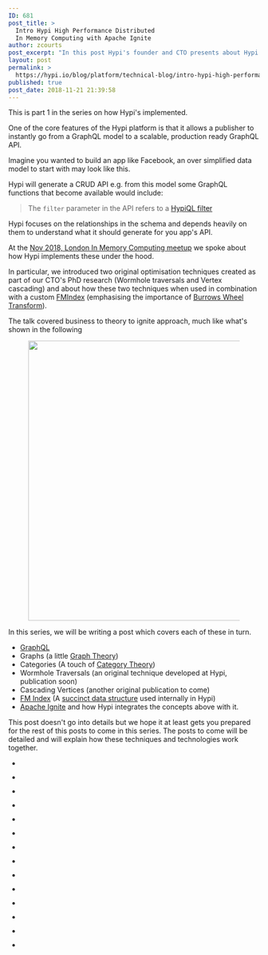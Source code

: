 ```yaml
---
ID: 681
post_title: >
  Intro Hypi High Performance Distributed
  In Memory Computing with Apache Ignite
author: zcourts
post_excerpt: "In this post Hypi's founder and CTO presents about Hypi's storage architecture at the London In Memory Computing meetup. A must read for anyone interested in the cogs turning behind the scenes!"
layout: post
permalink: >
  https://hypi.io/blog/platform/technical-blog/intro-hypi-high-performance-distributed-in-memory-computing-with-apache-ignite/
published: true
post_date: 2018-11-21 21:39:58
---
```

<!-- wp:paragraph -->

This is part 1 in the series on how Hypi's implemented.

<!-- /wp:paragraph -->

<!-- wp:paragraph -->

One of the core features of the Hypi platform is that it allows a publisher to instantly go from a GraphQL model to a scalable, production ready GraphQL API.

<!-- /wp:paragraph -->

<!-- wp:paragraph -->

Imagine you wanted to build an app like Facebook, an over simplified data model to start with may look like this.

<!-- /wp:paragraph -->

<!-- wp:kebo/code {"lang":"Haskell","content":"extend type User{\n  followers: [User!]\n}\n\ntype Post {\n  createdBy: User!\n  text: String!\n  attachments: [Attachment!]\n  likes: [Like!]\n  comments: [Comment!]\n}\n\ntype Like {\n  likedBy: User!\n}\n\ninterface Attachment {\n  comments: [Comment!]\n}\n\ntype Image implements Attachment {\n  url: URL\n  width: Int\n  height: Int\n}\n\ntype Video implements Attachment {\n  thumbnails: [Image!]!\n  url: URL\n}\n\ntype Comment {\n  user: User!\n  text: String!\n}","highlighted":"\n                \u003cdiv class=\u0022kbco-block kbco-github\u0022\u003e\n                    \n                    \u003cdiv class=\u0022kbco-code\u0022\u003e\u003cdiv class=\u0022kbco-lines\u0022\u003e\u003cpre class=\u0022kbco-line\u0022\u003e\u003cspan class=\u0022kbco-variable\u0022\u003eextend\u003c/span\u003e\u0026nbsp;\u003cspan class=\u0022kbco-keyword\u0022\u003etype\u003c/span\u003e\u0026nbsp;\u003cspan class=\u0022kbco-variable-2\u0022\u003eUser\u003c/span\u003e{\u003c/pre\u003e\u003cpre class=\u0022kbco-line\u0022\u003e  \u003cspan class=\u0022kbco-variable\u0022\u003efollowers\u003c/span\u003e\u003cspan class=\u0022kbco-keyword\u0022\u003e:\u003c/span\u003e\u0026nbsp;[\u003cspan class=\u0022kbco-variable-2\u0022\u003eUser\u003c/span\u003e\u003cspan class=\u0022kbco-variable\u0022\u003e!\u003c/span\u003e]\u003c/pre\u003e\u003cpre class=\u0022kbco-line\u0022\u003e}\u003c/pre\u003e\u003cpre class=\u0022kbco-line\u0022\u003e\n\u003c/pre\u003e\u003cpre class=\u0022kbco-line\u0022\u003e\u003cspan class=\u0022kbco-keyword\u0022\u003etype\u003c/span\u003e\u0026nbsp;\u003cspan class=\u0022kbco-variable-2\u0022\u003ePost\u003c/span\u003e\u0026nbsp;{\u003c/pre\u003e\u003cpre class=\u0022kbco-line\u0022\u003e  \u003cspan class=\u0022kbco-variable\u0022\u003ecreatedBy\u003c/span\u003e\u003cspan class=\u0022kbco-keyword\u0022\u003e:\u003c/span\u003e\u0026nbsp;\u003cspan class=\u0022kbco-variable-2\u0022\u003eUser\u003c/span\u003e\u003cspan class=\u0022kbco-variable\u0022\u003e!\u003c/span\u003e\u003c/pre\u003e\u003cpre class=\u0022kbco-line\u0022\u003e  \u003cspan class=\u0022kbco-variable\u0022\u003etext\u003c/span\u003e\u003cspan class=\u0022kbco-keyword\u0022\u003e:\u003c/span\u003e\u0026nbsp;\u003cspan class=\u0022kbco-builtin\u0022\u003eString\u003c/span\u003e\u003cspan class=\u0022kbco-variable\u0022\u003e!\u003c/span\u003e\u003c/pre\u003e\u003cpre class=\u0022kbco-line\u0022\u003e  \u003cspan class=\u0022kbco-variable\u0022\u003eattachments\u003c/span\u003e\u003cspan class=\u0022kbco-keyword\u0022\u003e:\u003c/span\u003e\u0026nbsp;[\u003cspan class=\u0022kbco-variable-2\u0022\u003eAttachment\u003c/span\u003e\u003cspan class=\u0022kbco-variable\u0022\u003e!\u003c/span\u003e]\u003c/pre\u003e\u003cpre class=\u0022kbco-line\u0022\u003e  \u003cspan class=\u0022kbco-variable\u0022\u003elikes\u003c/span\u003e\u003cspan class=\u0022kbco-keyword\u0022\u003e:\u003c/span\u003e\u0026nbsp;[\u003cspan class=\u0022kbco-variable-2\u0022\u003eLike\u003c/span\u003e\u003cspan class=\u0022kbco-variable\u0022\u003e!\u003c/span\u003e]\u003c/pre\u003e\u003cpre class=\u0022kbco-line\u0022\u003e  \u003cspan class=\u0022kbco-variable\u0022\u003ecomments\u003c/span\u003e\u003cspan class=\u0022kbco-keyword\u0022\u003e:\u003c/span\u003e\u0026nbsp;[\u003cspan class=\u0022kbco-variable-2\u0022\u003eComment\u003c/span\u003e\u003cspan class=\u0022kbco-variable\u0022\u003e!\u003c/span\u003e]\u003c/pre\u003e\u003cpre class=\u0022kbco-line\u0022\u003e}\u003c/pre\u003e\u003cpre class=\u0022kbco-line\u0022\u003e\n\u003c/pre\u003e\u003cpre class=\u0022kbco-line\u0022\u003e\u003cspan class=\u0022kbco-keyword\u0022\u003etype\u003c/span\u003e\u0026nbsp;\u003cspan class=\u0022kbco-variable-2\u0022\u003eLike\u003c/span\u003e\u0026nbsp;{\u003c/pre\u003e\u003cpre class=\u0022kbco-line\u0022\u003e  \u003cspan class=\u0022kbco-variable\u0022\u003elikedBy\u003c/span\u003e\u003cspan class=\u0022kbco-keyword\u0022\u003e:\u003c/span\u003e\u0026nbsp;\u003cspan class=\u0022kbco-variable-2\u0022\u003eUser\u003c/span\u003e\u003cspan class=\u0022kbco-variable\u0022\u003e!\u003c/span\u003e\u003c/pre\u003e\u003cpre class=\u0022kbco-line\u0022\u003e}\u003c/pre\u003e\u003cpre class=\u0022kbco-line\u0022\u003e\n\u003c/pre\u003e\u003cpre class=\u0022kbco-line\u0022\u003e\u003cspan class=\u0022kbco-variable\u0022\u003einterface\u003c/span\u003e\u0026nbsp;\u003cspan class=\u0022kbco-variable-2\u0022\u003eAttachment\u003c/span\u003e\u0026nbsp;{\u003c/pre\u003e\u003cpre class=\u0022kbco-line\u0022\u003e  \u003cspan class=\u0022kbco-variable\u0022\u003ecomments\u003c/span\u003e\u003cspan class=\u0022kbco-keyword\u0022\u003e:\u003c/span\u003e\u0026nbsp;[\u003cspan class=\u0022kbco-variable-2\u0022\u003eComment\u003c/span\u003e\u003cspan class=\u0022kbco-variable\u0022\u003e!\u003c/span\u003e]\u003c/pre\u003e\u003cpre class=\u0022kbco-line\u0022\u003e}\u003c/pre\u003e\u003cpre class=\u0022kbco-line\u0022\u003e\n\u003c/pre\u003e\u003cpre class=\u0022kbco-line\u0022\u003e\u003cspan class=\u0022kbco-keyword\u0022\u003etype\u003c/span\u003e\u0026nbsp;\u003cspan class=\u0022kbco-variable-2\u0022\u003eImage\u003c/span\u003e\u0026nbsp;\u003cspan class=\u0022kbco-variable\u0022\u003eimplements\u003c/span\u003e\u0026nbsp;\u003cspan class=\u0022kbco-variable-2\u0022\u003eAttachment\u003c/span\u003e\u0026nbsp;{\u003c/pre\u003e\u003cpre class=\u0022kbco-line\u0022\u003e  \u003cspan class=\u0022kbco-variable\u0022\u003eurl\u003c/span\u003e\u003cspan class=\u0022kbco-keyword\u0022\u003e:\u003c/span\u003e\u0026nbsp;\u003cspan class=\u0022kbco-variable-2\u0022\u003eURL\u003c/span\u003e\u003c/pre\u003e\u003cpre class=\u0022kbco-line\u0022\u003e  \u003cspan class=\u0022kbco-variable\u0022\u003ewidth\u003c/span\u003e\u003cspan class=\u0022kbco-keyword\u0022\u003e:\u003c/span\u003e\u0026nbsp;\u003cspan class=\u0022kbco-builtin\u0022\u003eInt\u003c/span\u003e\u003c/pre\u003e\u003cpre class=\u0022kbco-line\u0022\u003e  \u003cspan class=\u0022kbco-variable\u0022\u003eheight\u003c/span\u003e\u003cspan class=\u0022kbco-keyword\u0022\u003e:\u003c/span\u003e\u0026nbsp;\u003cspan class=\u0022kbco-builtin\u0022\u003eInt\u003c/span\u003e\u003c/pre\u003e\u003cpre class=\u0022kbco-line\u0022\u003e}\u003c/pre\u003e\u003cpre class=\u0022kbco-line\u0022\u003e\n\u003c/pre\u003e\u003cpre class=\u0022kbco-line\u0022\u003e\u003cspan class=\u0022kbco-keyword\u0022\u003etype\u003c/span\u003e\u0026nbsp;\u003cspan class=\u0022kbco-variable-2\u0022\u003eVideo\u003c/span\u003e\u0026nbsp;\u003cspan class=\u0022kbco-variable\u0022\u003eimplements\u003c/span\u003e\u0026nbsp;\u003cspan class=\u0022kbco-variable-2\u0022\u003eAttachment\u003c/span\u003e\u0026nbsp;{\u003c/pre\u003e\u003cpre class=\u0022kbco-line\u0022\u003e  \u003cspan class=\u0022kbco-variable\u0022\u003ethumbnails\u003c/span\u003e\u003cspan class=\u0022kbco-keyword\u0022\u003e:\u003c/span\u003e\u0026nbsp;[\u003cspan class=\u0022kbco-variable-2\u0022\u003eImage\u003c/span\u003e\u003cspan class=\u0022kbco-variable\u0022\u003e!\u003c/span\u003e]\u003cspan class=\u0022kbco-variable\u0022\u003e!\u003c/span\u003e\u003c/pre\u003e\u003cpre class=\u0022kbco-line\u0022\u003e  \u003cspan class=\u0022kbco-variable\u0022\u003eurl\u003c/span\u003e\u003cspan class=\u0022kbco-keyword\u0022\u003e:\u003c/span\u003e\u0026nbsp;\u003cspan class=\u0022kbco-variable-2\u0022\u003eURL\u003c/span\u003e\u003c/pre\u003e\u003cpre class=\u0022kbco-line\u0022\u003e}\u003c/pre\u003e\u003cpre class=\u0022kbco-line\u0022\u003e\n\u003c/pre\u003e\u003cpre class=\u0022kbco-line\u0022\u003e\u003cspan class=\u0022kbco-keyword\u0022\u003etype\u003c/span\u003e\u0026nbsp;\u003cspan class=\u0022kbco-variable-2\u0022\u003eComment\u003c/span\u003e\u0026nbsp;{\u003c/pre\u003e\u003cpre class=\u0022kbco-line\u0022\u003e  \u003cspan class=\u0022kbco-variable\u0022\u003euser\u003c/span\u003e\u003cspan class=\u0022kbco-keyword\u0022\u003e:\u003c/span\u003e\u0026nbsp;\u003cspan class=\u0022kbco-variable-2\u0022\u003eUser\u003c/span\u003e\u003cspan class=\u0022kbco-variable\u0022\u003e!\u003c/span\u003e\u003c/pre\u003e\u003cpre class=\u0022kbco-line\u0022\u003e  \u003cspan class=\u0022kbco-variable\u0022\u003etext\u003c/span\u003e\u003cspan class=\u0022kbco-keyword\u0022\u003e:\u003c/span\u003e\u0026nbsp;\u003cspan class=\u0022kbco-builtin\u0022\u003eString\u003c/span\u003e\u003cspan class=\u0022kbco-variable\u0022\u003e!\u003c/span\u003e\u003c/pre\u003e\u003cpre class=\u0022kbco-line\u0022\u003e}\u003c/pre\u003e\u003c/div\u003e\u003c/div\u003e\n                \u003c/div\u003e"} /-->

<!-- wp:paragraph -->

Hypi will generate a CRUD API e.g. from this model some GraphQL functions that become available would include:

<!-- /wp:paragraph -->

<!-- wp:kebo/code {"lang":"Haskell","content":"findPost(filter: String): [Post]!\ncreatePost(values: [Post!]!): [Post!]!\nupdatePost(values: [Post!]!): [Post!]!\ntrashPost(filter: String!): [Post!]!\ndeletePost(filter: String!): [Post!]!","highlighted":"\n                \u003cdiv class=\u0022kbco-block kbco-github\u0022\u003e\n                    \n                    \u003cdiv class=\u0022kbco-code\u0022\u003e\u003cdiv class=\u0022kbco-lines\u0022\u003e\u003cpre class=\u0022kbco-line\u0022\u003e\u003cspan class=\u0022kbco-variable\u0022\u003efindPost\u003c/span\u003e(\u003cspan class=\u0022kbco-builtin\u0022\u003efilter\u003c/span\u003e\u003cspan class=\u0022kbco-keyword\u0022\u003e:\u003c/span\u003e\u0026nbsp;\u003cspan class=\u0022kbco-builtin\u0022\u003eString\u003c/span\u003e)\u003cspan class=\u0022kbco-keyword\u0022\u003e:\u003c/span\u003e\u0026nbsp;[\u003cspan class=\u0022kbco-variable-2\u0022\u003ePost\u003c/span\u003e]\u003cspan class=\u0022kbco-variable\u0022\u003e!\u003c/span\u003e\u003c/pre\u003e\u003cpre class=\u0022kbco-line\u0022\u003e\u003cspan class=\u0022kbco-variable\u0022\u003ecreatePost\u003c/span\u003e(\u003cspan class=\u0022kbco-variable\u0022\u003evalues\u003c/span\u003e\u003cspan class=\u0022kbco-keyword\u0022\u003e:\u003c/span\u003e\u0026nbsp;[\u003cspan class=\u0022kbco-variable-2\u0022\u003ePost\u003c/span\u003e\u003cspan class=\u0022kbco-variable\u0022\u003e!\u003c/span\u003e]\u003cspan class=\u0022kbco-variable\u0022\u003e!\u003c/span\u003e)\u003cspan class=\u0022kbco-keyword\u0022\u003e:\u003c/span\u003e\u0026nbsp;[\u003cspan class=\u0022kbco-variable-2\u0022\u003ePost\u003c/span\u003e\u003cspan class=\u0022kbco-variable\u0022\u003e!\u003c/span\u003e]\u003cspan class=\u0022kbco-variable\u0022\u003e!\u003c/span\u003e\u003c/pre\u003e\u003cpre class=\u0022kbco-line\u0022\u003e\u003cspan class=\u0022kbco-variable\u0022\u003eupdatePost\u003c/span\u003e(\u003cspan class=\u0022kbco-variable\u0022\u003evalues\u003c/span\u003e\u003cspan class=\u0022kbco-keyword\u0022\u003e:\u003c/span\u003e\u0026nbsp;[\u003cspan class=\u0022kbco-variable-2\u0022\u003ePost\u003c/span\u003e\u003cspan class=\u0022kbco-variable\u0022\u003e!\u003c/span\u003e]\u003cspan class=\u0022kbco-variable\u0022\u003e!\u003c/span\u003e)\u003cspan class=\u0022kbco-keyword\u0022\u003e:\u003c/span\u003e\u0026nbsp;[\u003cspan class=\u0022kbco-variable-2\u0022\u003ePost\u003c/span\u003e\u003cspan class=\u0022kbco-variable\u0022\u003e!\u003c/span\u003e]\u003cspan class=\u0022kbco-variable\u0022\u003e!\u003c/span\u003e\u003c/pre\u003e\u003cpre class=\u0022kbco-line\u0022\u003e\u003cspan class=\u0022kbco-variable\u0022\u003etrashPost\u003c/span\u003e(\u003cspan class=\u0022kbco-builtin\u0022\u003efilter\u003c/span\u003e\u003cspan class=\u0022kbco-keyword\u0022\u003e:\u003c/span\u003e\u0026nbsp;\u003cspan class=\u0022kbco-builtin\u0022\u003eString\u003c/span\u003e\u003cspan class=\u0022kbco-variable\u0022\u003e!\u003c/span\u003e)\u003cspan class=\u0022kbco-keyword\u0022\u003e:\u003c/span\u003e\u0026nbsp;[\u003cspan class=\u0022kbco-variable-2\u0022\u003ePost\u003c/span\u003e\u003cspan class=\u0022kbco-variable\u0022\u003e!\u003c/span\u003e]\u003cspan class=\u0022kbco-variable\u0022\u003e!\u003c/span\u003e\u003c/pre\u003e\u003cpre class=\u0022kbco-line\u0022\u003e\u003cspan class=\u0022kbco-variable\u0022\u003edeletePost\u003c/span\u003e(\u003cspan class=\u0022kbco-builtin\u0022\u003efilter\u003c/span\u003e\u003cspan class=\u0022kbco-keyword\u0022\u003e:\u003c/span\u003e\u0026nbsp;\u003cspan class=\u0022kbco-builtin\u0022\u003eString\u003c/span\u003e\u003cspan class=\u0022kbco-variable\u0022\u003e!\u003c/span\u003e)\u003cspan class=\u0022kbco-keyword\u0022\u003e:\u003c/span\u003e\u0026nbsp;[\u003cspan class=\u0022kbco-variable-2\u0022\u003ePost\u003c/span\u003e\u003cspan class=\u0022kbco-variable\u0022\u003e!\u003c/span\u003e]\u003cspan class=\u0022kbco-variable\u0022\u003e!\u003c/span\u003e\u003c/pre\u003e\u003c/div\u003e\u003c/div\u003e\n                \u003c/div\u003e"} /-->

<!-- wp:quote -->

<blockquote class="wp-block-quote">
  <p>
    The <code>filter</code> parameter in the API refers to a <a href="https://hypi.io/docs/technical-docs/hypi-query-language-hypiql/">HypiQL filter</a> 
  </p>
</blockquote>

<!-- /wp:quote -->

<!-- wp:paragraph -->

Hypi focuses on the relationships in the schema and depends heavily on them to understand what it should generate for you app's API. 

<!-- /wp:paragraph -->

<!-- wp:paragraph -->

At the [Nov 2018, London In Memory Computing meetup][1] we spoke about how Hypi implements these under the hood.

<!-- /wp:paragraph -->

<!-- wp:paragraph -->

In particular, we introduced two original optimisation techniques created as part of our CTO's PhD research (Wormhole traversals and Vertex cascading) and about how these two techniques when used in combination with a custom [FMIndex][2] (emphasising the importance of [Burrows Wheel Transform][3]).

<!-- /wp:paragraph -->

<!-- wp:paragraph -->

The talk covered business to theory to ignite approach, much like what's shown in the following

<!-- /wp:paragraph -->

<!-- wp:image {"id":684,"width":1024,"height":561} --><figure class="wp-block-image is-resized">

<img src="https://hypi.io/wp-content/uploads/2018/11/Screen-Shot-2018-11-21-at-15.46.01-1024x561.png" alt="" class="wp-image-684" width="1024" height="561" /></figure> <!-- /wp:image -->

<!-- wp:paragraph -->

In this series, we will be writing a post which covers each of these in turn.

<!-- /wp:paragraph -->

<!-- wp:list -->

*   [GraphQL][4]
*   Graphs (a little [Graph Theory][5])
*   Categories (A touch of [Category Theory][6])
*   Wormhole Traversals (an original technique developed at Hypi, publication soon)
*   Cascading Vertices (another original publication to come)
*   [FM Index][2] (A [succinct data structure][7] used internally in Hypi)
*   [Apache Ignite][8] and how Hypi integrates the concepts above with it.

<!-- /wp:list -->

<!-- wp:paragraph -->

This post doesn't go into details but we hope it at least gets you prepared for the rest of this posts to come in this series. The posts to come will be detailed and will explain how these techniques and technologies work together.

<!-- /wp:paragraph -->

<!-- wp:gallery {"ids":[686,688,691,693,695,696,698,699,700,701,702,703,704,705]} -->

<ul class="wp-block-gallery columns-3 is-cropped">
  <li class="blocks-gallery-item">
    <figure><img src="https://hypi.io/wp-content/uploads/2018/11/IMG_20181120_183903-min-768x1024.jpg" alt="" data-id="686" data-link="https://hypi.io/?attachment_id=686" class="wp-image-686" /></figure>
  </li>
  <li class="blocks-gallery-item">
    <figure><img src="https://hypi.io/wp-content/uploads/2018/11/IMG_20181120_181444-min-768x1024.jpg" alt="" data-id="688" data-link="https://hypi.io/?attachment_id=688" class="wp-image-688" /></figure>
  </li>
  <li class="blocks-gallery-item">
    <figure><img src="https://hypi.io/wp-content/uploads/2018/11/IMG_20181120_184032-min-1024x768.jpg" alt="" data-id="691" data-link="https://hypi.io/?attachment_id=691" class="wp-image-691" /></figure>
  </li>
  <li class="blocks-gallery-item">
    <figure><img src="https://hypi.io/wp-content/uploads/2018/11/IMG_20181120_184022-min-1024x768.jpg" alt="" data-id="693" data-link="https://hypi.io/?attachment_id=693" class="wp-image-693" /></figure>
  </li>
  <li class="blocks-gallery-item">
    <figure><img src="https://hypi.io/wp-content/uploads/2018/11/IMG_20181120_183737-min-1024x768.jpg" alt="" data-id="695" data-link="https://hypi.io/?attachment_id=695" class="wp-image-695" /></figure>
  </li>
  <li class="blocks-gallery-item">
    <figure><img src="https://hypi.io/wp-content/uploads/2018/11/IMG_20181120_183843-min-768x1024.jpg" alt="" data-id="696" data-link="https://hypi.io/?attachment_id=696" class="wp-image-696" /></figure>
  </li>
  <li class="blocks-gallery-item">
    <figure><img src="https://hypi.io/wp-content/uploads/2018/11/IMG_20181120_183806-min-768x1024.jpg" alt="" data-id="698" data-link="https://hypi.io/?attachment_id=698" class="wp-image-698" /></figure>
  </li>
  <li class="blocks-gallery-item">
    <figure><img src="https://hypi.io/wp-content/uploads/2018/11/IMG_20181120_183851-min-768x1024.jpg" alt="" data-id="699" data-link="https://hypi.io/?attachment_id=699" class="wp-image-699" /></figure>
  </li>
  <li class="blocks-gallery-item">
    <figure><img src="https://hypi.io/wp-content/uploads/2018/11/IMG_20181120_183842-min-768x1024.jpg" alt="" data-id="700" data-link="https://hypi.io/?attachment_id=700" class="wp-image-700" /></figure>
  </li>
  <li class="blocks-gallery-item">
    <figure><img src="https://hypi.io/wp-content/uploads/2018/11/IMG_20181120_183049-min-768x1024.jpg" alt="" data-id="701" data-link="https://hypi.io/?attachment_id=701" class="wp-image-701" /></figure>
  </li>
  <li class="blocks-gallery-item">
    <figure><img src="https://hypi.io/wp-content/uploads/2018/11/IMG_20181120_183051-min-768x1024.jpg" alt="" data-id="702" data-link="https://hypi.io/?attachment_id=702" class="wp-image-702" /></figure>
  </li>
  <li class="blocks-gallery-item">
    <figure><img src="https://hypi.io/wp-content/uploads/2018/11/IMG_20181120_182255-min-768x1024.jpg" alt="" data-id="703" data-link="https://hypi.io/?attachment_id=703" class="wp-image-703" /></figure>
  </li>
  <li class="blocks-gallery-item">
    <figure><img src="https://hypi.io/wp-content/uploads/2018/11/IMG_20181120_182258-min-768x1024.jpg" alt="" data-id="704" data-link="https://hypi.io/?attachment_id=704" class="wp-image-704" /></figure>
  </li>
  <li class="blocks-gallery-item">
    <figure><img src="https://hypi.io/wp-content/uploads/2018/11/IMG_20181120_183726-min-1024x768.jpg" alt="" data-id="705" data-link="https://hypi.io/?attachment_id=705" class="wp-image-705" /></figure>
  </li>
</ul>

<!-- /wp:gallery -->

 [1]: https://www.meetup.com/London-In-Memory-Computing-Meetup/events/256078248/
 [2]: https://en.wikipedia.org/wiki/FM-index
 [3]: https://en.wikipedia.org/wiki/Burrows%E2%80%93Wheeler_transform
 [4]: https://graphql.org/
 [5]: https://en.wikipedia.org/wiki/Graph_theory
 [6]: https://en.wikipedia.org/wiki/Category_theory
 [7]: https://en.wikipedia.org/wiki/Succinct_data_structure
 [8]: http://ignite.apache.org